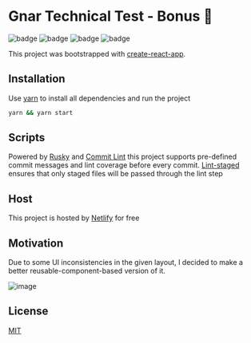 # Gnar Technical Test - Bonus 💎

![badge](https://img.shields.io/netlify/77d06108-2035-44df-8e4b-357b950b3957)
![badge](https://img.shields.io/github/repo-size/dotpegaso/gnar-product-challenge-bonus)
![badge](https://img.shields.io/github/languages/top/dotpegaso/gnar-product-challenge-bonus)
![badge](https://img.shields.io/github/languages/code-size/dotpegaso/gnar-product-challenge-bonus)

This project was bootstrapped with [create-react-app](https://github.com/facebook/create-react-app).

## Installation

Use [yarn](https://yarnpkg.com/) to install all dependencies and run the project

```bash
yarn && yarn start
```

## Scripts

Powered by [Rusky](https://github.com/typicode/husky) and [Commit Lint](https://commitlint.js.org/) this project supports pre-defined commit messages and lint coverage before every commit. [Lint-staged](https://github.com/okonet/lint-staged) ensures that only staged files will be passed through the lint step

## Host

This project is hosted by [Netlify](https://netlify.com) for free

## Motivation

Due to some UI inconsistencies in the given layout, I decided to make a better reusable-component-based version of it.  

![image](https://i.imgur.com/N1wKtCJ.png)

## License
[MIT](https://choosealicense.com/licenses/mit/)
